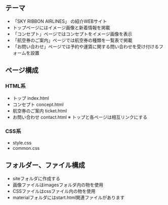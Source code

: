 ## テーマ
- 「SKY RIBBON AIRLINES」 の紹介WEBサイト
- トップページにはイメージ画像と新着情報を掲載
- 「コンセプト」ページではコンセプトをイメージ画像を表示
- 「航空券のご案内」ページでは航空券の種類を一覧表で掲載
- 「お問い合わせ」ページでは予約や運賃に関する問い合わせを受け付けるフォームを設置

## ページ構成
### HTML系
- トップ index.html
- コンセプト concept.html
- 航空券のご案内 ticket.html
- お問い合わせ contact.html
※ トップと各ページは相互リンクにする
### CSS系
- style.css
- common.css

## フォルダー、ファイル構成
- siteフォルダに作成する
- 画像ファイルはimagesフォルダ内の物を使用
- CSSファイルはcssファイル内の物を使用
- materialフォルダにはstart.html関連ファイルがあります
